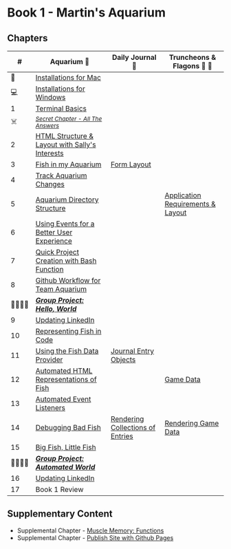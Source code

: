 # Book 1 - Martin's Aquarium

## Chapters

| #  | Aquarium 🐠 | Daily Journal 📔 | Truncheons &amp; Flagons 🏏 🍺 |
|--|--|--|--|
| 🍎  | [Installations for Mac](./chapters/GETTING_STARTED_MAC.md) |       |      |
| 💻  | [Installations for Windows](./chapters/GETTING_STARTED_WINDOWS.md) |  |  |
| 1 | [Terminal Basics](./chapters/CLI_BASICS.md) |  |  |
| ☠️ | <sub>_[Secret Chapter - All The Answers](./chapters/ANSWER_KEY.md)_</sub> |  |  |
| 2 | [HTML Structure &amp; Layout with Sally's Interests](./chapters/HTML_COMPONENTS.md) |  |  |
| 3 | [Fish in my Aquarium](./chapters/HTML_AQUARIUM.md) | [Form Layout](./chapters/DAILY_JOURNAL_STATIC_LAYOUT.md) |  |
| 4 | [Track Aquarium Changes](./chapters/GIT_BASICS.md) |  |  |
| 5 | [Aquarium Directory Structure](./chapters/AQUARIUM_DIRECTORIES.md) |  | [Application Requirements & Layout](./chapters/TF_STRUCTURE_LAYOUT.md) |
| 6 | [Using Events for a Better User Experience](./chapters/BASIC_EVENTS.md) |  |  |
| 7 | [Quick Project Creation with Bash Function](./chapters/BASH_HELPERS.md) |  |  |
| 8 | [Github Workflow for Team Aquarium](./chapters/GIT_WORKFLOW.md) |  |  |
| 👨‍👨‍👦‍👦 | [**_Group Project: Hello, World_**](./chapters/HELLO_WORLD.md) |  |  |
| 9 | [Updating LinkedIn](./chapters/LINKEDIN_HELLO_WORLD.md) |  |  |
| 10 | [Representing Fish in Code](./chapters/BASIC_DATA_STRUCTURES.md) |  |  |
| 11 | [Using the Fish Data Provider](./chapters/EXPORTING_FISH.md) | [Journal Entry Objects](./chapters/DAILY_JOURNAL_OBJECT_DOM.md) |  |
| 12 | [Automated HTML Representations of Fish](./chapters/CREATING_FISH_COMPONENTS.md) |  | [Game Data](./chapters/TF_GAME_DATA.md) |
| 13 | [Automated Event Listeners](./chapters/DYNAMIC_EVENT_LISTENERS.md) |  |  |
| 14 | [Debugging Bad Fish](./chapters/DEBUG_THE_AQUARIUM.md) | [Rendering Collections of Entries](./chapters/DAILY_JOURNAL_DATA_DOM.md) | [Rendering Game Data](./chapters/TF_GAME_RENDER.md) |
| 15 | [Big Fish, Little Fish](./chapters/FILTERING_FISH.md) |  | |
| 👨‍👨‍👦‍👦 | [**_Group Project: Automated World_**](./chapters/AUTO_WORLD.md) |  |  |
| 16 | [Updating LinkedIn](./chapters/LINKEDIN_HELLO_WORLD_DEUX.md) |  |  |
| 17 | Book 1 Review |  |  |


## Supplementary Content

* Supplemental Chapter - [Muscle Memory: Functions](./chapters/FUNCTION_PRACTICE.md)
* Supplemental Chapter - [Publish Site with Github Pages](./chapters/GITHUB_PAGES.md)

